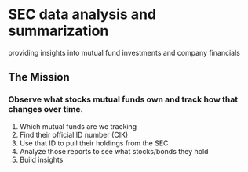 # SEC data analysis and summarization
providing insights into mutual fund investments and company financials

## The Mission
### Observe what stocks mutual funds own and track how that changes over time.
1. Which mutual funds are we tracking
2. Find their official ID number (CIK)
3. Use that ID to pull their holdings from the SEC
4. Analyze those reports to see what stocks/bonds they hold
5. Build insights

